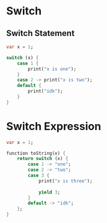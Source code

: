 # Switch

## Switch Statement

```dart title="load.sk"
var x = 1;

switch (x) {
    case 1 {
        print("x is one");
    }
    case 2 -> print("x is two");
    default {
        print("idk");
    }
}
```

# Switch Expression

```dart title="load.sk"
var x = 1;

function toString(x) {
    return switch (x) {
        case 1 -> "one";
        case 2 -> "two";
        case 3 {
            print("x is three");
            
            yield 3;
        }
        default -> "idk";
    };
}
```